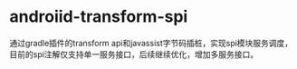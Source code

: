 # androiid-transform-spi
通过gradle插件的transform api和javassist字节码插桩，实现spi模块服务调度，目前的spi注解仅支持单一服务接口，后续继续优化，增加多服务接口。
